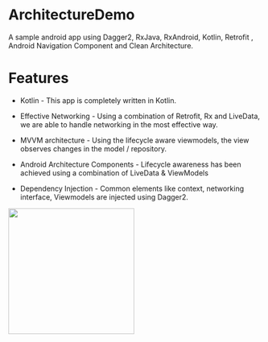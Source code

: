 # ArchitectureDemo
A sample android app using Dagger2, RxJava, RxAndroid, Kotlin, Retrofit , Android Navigation Component and Clean Architecture.

# Features

- Kotlin - This app is completely written in Kotlin.

- Effective Networking - Using a combination of Retrofit, Rx and LiveData, we are able to handle networking in the most effective way.

- MVVM architecture - Using the lifecycle aware viewmodels, the view observes changes in the model / repository.

- Android Architecture Components - Lifecycle awareness has been achieved using a combination of LiveData & ViewModels

- Dependency Injection - Common elements like context, networking interface, Viewmodels are injected using Dagger2.



<img src="demo.gif" width="250">
